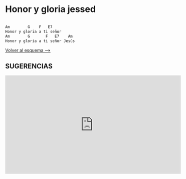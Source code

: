 # Honor y gloria jessed

```bash

Am        G    F   E7
Honor y gloria a ti señor
Am        G       F   E7    Am
Honor y gloria a ti señor Jesús
```

[Volver al esquema -->](../viernes_santo.md)

## SUGERENCIAS

<iframe width="560" height="315" src="https://www.youtube.com/embed/-UfF5VOka_o?si=_40s0m-cTPXjfpAq" title="YouTube video player" frameborder="0" allow="accelerometer; autoplay; clipboard-write; encrypted-media; gyroscope; picture-in-picture; web-share" referrerpolicy="strict-origin-when-cross-origin" allowfullscreen></iframe>
